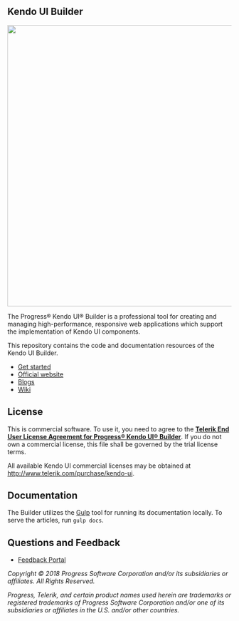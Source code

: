 ## Kendo UI Builder

<a href="https://www.telerik.com/kendo-ui-builder/" target="_blank">
<img width="631" src="https://www.telerik.com/kendo-ui-builder/npm-banner.svg">
</a>

The Progress® Kendo UI® Builder is a professional tool for creating and managing high-performance, responsive web applications which support the implementation of Kendo UI components.

This repository contains the code and documentation resources of the Kendo UI Builder.

* [Get started](https://www.telerik.com/kendo-ui-builder/getting-started)
* [Official website](https://www.telerik.com/kendo-ui-builder/documentation/)
* [Blogs](http://www.telerik.com/blogs/kendo-ui)
* [Wiki](https://github.com/telerik/kendo-ui-builder/wiki)

## License

This is commercial software. To use it, you need to agree to the [**Telerik End User License Agreement for Progress® Kendo UI® Builder**](https://www.telerik.com/purchase/license-agreements). If you do not own a commercial license, this file shall be governed by the trial license terms.

All available Kendo UI commercial licenses may be obtained at http://www.telerik.com/purchase/kendo-ui.

## Documentation

The Builder utilizes the [Gulp](https://css-tricks.com/gulp-for-beginners/) tool for running its documentation locally. To serve the articles, run `gulp docs`.

## Questions and Feedback

- [Feedback Portal](http://kendoui-feedback.telerik.com/forums/912307-kendo-ui-builder)

*Copyright © 2018 Progress Software Corporation and/or its subsidiaries or affiliates. All Rights Reserved.*

*Progress, Telerik, and certain product names used herein are trademarks or registered trademarks of Progress Software Corporation and/or one of its subsidiaries or affiliates in the U.S. and/or other countries.*
